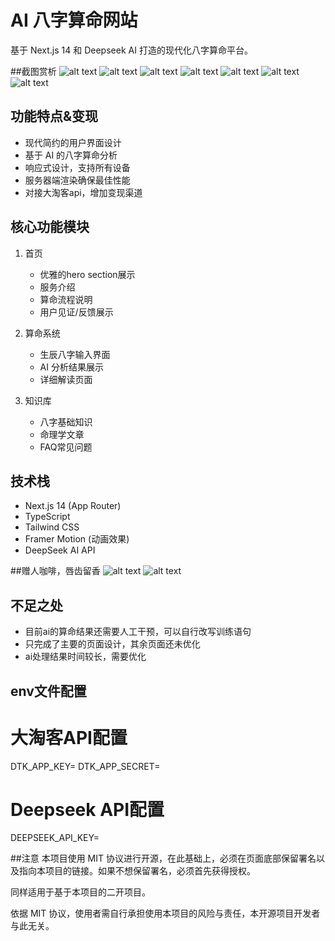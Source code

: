 # AI 八字算命网站

基于 Next.js 14 和 Deepseek AI 打造的现代化八字算命平台。


##截图赏析
![alt text](image.png)
![alt text](image-1.png)
![alt text](image-2.png)
![alt text](image-3.png)
![alt text](image-4.png)
![alt text](image-5.png)
![alt text](image-6.png)

## 功能特点&变现

- 现代简约的用户界面设计
- 基于 AI 的八字算命分析
- 响应式设计，支持所有设备
- 服务器端渲染确保最佳性能
- 对接大淘客api，增加变现渠道

## 核心功能模块

1. 首页
   - 优雅的hero section展示
   - 服务介绍
   - 算命流程说明
   - 用户见证/反馈展示

2. 算命系统
   - 生辰八字输入界面
   - AI 分析结果展示
   - 详细解读页面

3. 知识库
   - 八字基础知识
   - 命理学文章
   - FAQ常见问题

## 技术栈

- Next.js 14 (App Router)
- TypeScript
- Tailwind CSS
- Framer Motion (动画效果)
- DeepSeek AI API


##赠人咖啡，唇齿留香
![alt text](799d05c944cdd641403b0ae1d80803a.jpg)
![alt text](4e6e128d4e215ed3359e0ca8623a60d.jpg)

## 不足之处
- 目前ai的算命结果还需要人工干预，可以自行改写训练语句
- 只完成了主要的页面设计，其余页面还未优化
- ai处理结果时间较长，需要优化

## env文件配置
# 大淘客API配置
DTK_APP_KEY=
DTK_APP_SECRET=

# Deepseek API配置
DEEPSEEK_API_KEY=

##注意
本项目使用 MIT 协议进行开源，在此基础上，必须在页面底部保留署名以及指向本项目的链接。如果不想保留署名，必须首先获得授权。

同样适用于基于本项目的二开项目。

依据 MIT 协议，使用者需自行承担使用本项目的风险与责任，本开源项目开发者与此无关。